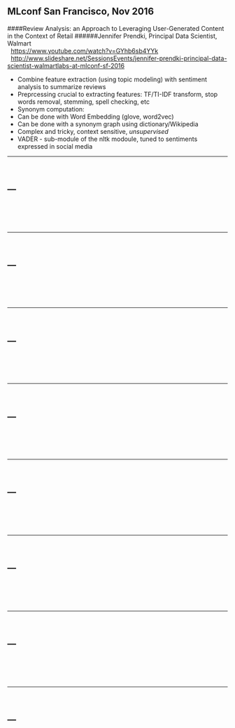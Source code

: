 ## MLconf San Francisco, Nov 2016

####Review Analysis: an Approach to Leveraging User-Generated Content in the Context of Retail
######Jennifer Prendki, Principal Data Scientist, Walmart
<br/>&nbsp;&nbsp;https://www.youtube.com/watch?v=GYhb6sb4YYk
<br/>&nbsp;&nbsp;http://www.slideshare.net/SessionsEvents/jennifer-prendki-principal-data-scientist-walmartlabs-at-mlconf-sf-2016
 - Combine feature extraction (using topic modeling) with sentiment analysis to summarize reviews
 - Preprcessing crucial to extracting features: TF/TI-IDF transform, stop words removal, stemming, spell checking, etc
 - Synonym computation:
  - Can be done with Word Embedding (glove, word2vec)
  - Can be done with a synonym graph using dictionary/Wikipedia
  - Complex and tricky, context sensitive, _unsupervised_
 - VADER - sub-module of the nltk modoule, tuned to sentiments expressed in social media


****
<br/>__<br/>
<br/>&nbsp;&nbsp;
<br/>&nbsp;&nbsp;
 - 


****
<br/>__<br/>
<br/>&nbsp;&nbsp;
<br/>&nbsp;&nbsp;
 - 

****
<br/>__<br/>
<br/>&nbsp;&nbsp;
<br/>&nbsp;&nbsp;
 - 


****
<br/>__<br/>
<br/>&nbsp;&nbsp;
<br/>&nbsp;&nbsp;
 - 

****
<br/>__<br/>
<br/>&nbsp;&nbsp;
<br/>&nbsp;&nbsp;
 - 


****
<br/>__<br/>
<br/>&nbsp;&nbsp;
<br/>&nbsp;&nbsp;
 - 

****
<br/>__<br/>
<br/>&nbsp;&nbsp;
<br/>&nbsp;&nbsp;
 - 


****
<br/>__<br/>
<br/>&nbsp;&nbsp;
<br/>&nbsp;&nbsp;
 - 
